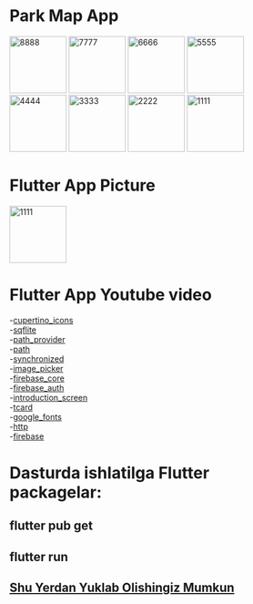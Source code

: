 # Park Map App 

<a href="https://ibb.co/9ndpsPB"><img src="https://i.ibb.co/sjXgy7c/8888.jpg" alt="8888" border="0" width=100></a>
<a href="https://ibb.co/nrGMY92"><img src="https://i.ibb.co/ZdjzF5s/7777.jpg" alt="7777" border="0" width=100></a>
<a href="https://ibb.co/Vt8ZdDN"><img src="https://i.ibb.co/HVQs0Y2/6666.jpg" alt="6666" border="0" width=100></a>
<a href="https://ibb.co/F77khSZ"><img src="https://i.ibb.co/WKKNHb8/5555.jpg" alt="5555" border="0" width=100></a>
<a href="https://ibb.co/WzKTZtC"><img src="https://i.ibb.co/M1NXr6d/4444.jpg" alt="4444" border="0" width=100></a>
<a href="https://ibb.co/mFzbV3J"><img src="https://i.ibb.co/3Yh49n1/3333.jpg" alt="3333" border="0" width=100></a>
<a href="https://ibb.co/FH5S7ny"><img src="https://i.ibb.co/jJyc4HQ/2222.jpg" alt="2222" border="0" width=100></a>
<a href="https://ibb.co/Hg2jy52"><img src="https://i.ibb.co/nk0Fyx0/1111.jpg" alt="1111" border="0" width=100></a>

# Flutter App Picture

[<img src="https://i.ibb.co/nk0Fyx0/1111.jpg" alt="1111" border="0" width=100></a>](https://youtu.be/y2IE4eXCtCE)

# Flutter App Youtube video 


-[cupertino_icons](https://pub.dev/packages/cupertino_icons) </br>
-[sqflite](https://pub.dev/packages/sqflite) </br>
-[path_provider](https://pub.dev/packages/path_provider) </br>
-[path](https://pub.dev/packages/path) </br>
-[synchronized](https://pub.dev/packages/synchronized) </br>
-[image_picker](https://pub.dev/packages/image_picker) </br>
-[firebase_core](https://pub.dev/packages/firebase_core) </br>
-[firebase_auth](https://pub.dev/packages/firebase_auth) </br>
-[introduction_screen](https://pub.dev/packages/introduction_screen) </br>
-[tcard](https://pub.dev/packages/tcard) </br>
-[google_fonts](https://pub.dev/packages/google_fonts) </br>
-[http](https://pub.dev/packages/http) </br>
-[firebase](https://pub.dev/packages/firebase) </br>

# Dasturda ishlatilga Flutter packagelar: </br>

## flutter pub get
## flutter run

## [Shu Yerdan Yuklab Olishingiz Mumkun](https://github.com/lordmax777/ExaminDanLavha/blob/main/app-release.apk)
